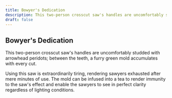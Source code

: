 ```yaml
---
title: Bowyer's Dedication
description: This two-person crosscut saw's handles are uncomfortably studded with arrowhead peridots; between the teeth, a furry green mold accumulates with every cut....
draft: false
---
```


## Bowyer's Dedication

This two-person crosscut saw's handles are uncomfortably studded with arrowhead peridots; between the teeth, a furry green mold accumulates with every cut.

Using this saw is extraordinarily tiring, rendering sawyers exhausted after mere minutes of use. The mold can be infused into a tea to render immunity to the saw's effect and enable the sawyers to see in perfect clarity regardless of lighting conditions.
